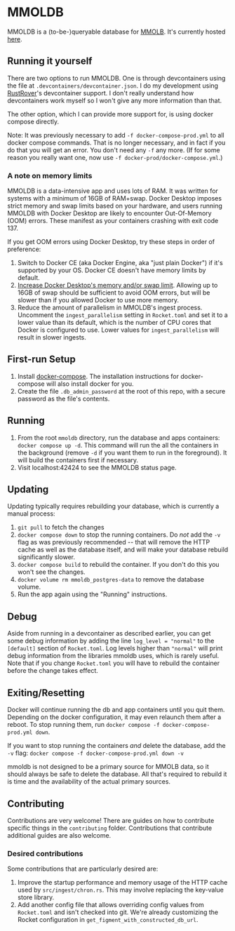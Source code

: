 MMOLDB
======

MMOLDB is a (to-be-)queryable database for [MMOLB][mmolb]. It's currently 
hosted [here][mmoldb].

Running it yourself
-------------------

There are two options to run MMOLDB. One is through devcontainers using the 
file at `.devcontainers/devcontainer.json`. I do my development using 
[RustRover][rustrover]'s devcontainer support. I don't really understand how
devcontainers work myself so I won't give any more information than that.

The other option, which I can provide more support for, is using docker 
compose directly.

Note: It was previously necessary to add `-f docker-compose-prod.yml` to all
docker compose commands. That is no longer necessary, and in fact if you do
that you will get an error. You don't need any `-f` any more. (If for some
reason you really want one, now use `-f docker-prod/docker-compose.yml`.)

### A note on memory limits

MMOLDB is a data-intensive app and uses lots of RAM. It was written for 
systems with a minimum of 16GB of RAM+swap. Docker Desktop imposes strict
memory and swap limits based on your hardware, and users running MMOLDB
with Docker Desktop are likely to encounter Out-Of-Memory (OOM) errors.
These manifest as your containers crashing with exit code 137.

If you get OOM errors using Docker Desktop, try these steps in order of 
preference:

1. Switch to Docker CE (aka Docker Engine, aka "just plain Docker") if it's
   supported by your OS. Docker CE doesn't have memory limits by default.
2. [Increase Docker Desktop's memory and/or swap limit][docker-desktop-limits].
   Allowing up to 16GB of swap should be sufficient to avoid OOM errors, but
   will be slower than if you allowed Docker to use more memory. 
3. Reduce the amount of parallelism in MMOLDB's ingest process. Uncomment the
   `ingest_parallelism` setting in `Rocket.toml` and set it to a lower value
   than its default, which is the number of CPU cores that Docker is configured
   to use. Lower values for `ingest_parallelism` will result in slower ingests.

First-run Setup
---------------

1. Install [docker-compose][docker-compose]. The installation instructions 
   for docker-compose will also install docker for you.
2. Create the file `.db_admin_password` at the root of this repo, with a secure
   password as the file's contents. 

Running
-------

1. From the root `mmoldb` directory, run the database and apps containers:
   `docker compose up -d`. This command will run the all the containers in 
   the background (remove `-d` if you want them to run in the foreground). 
   It will build the containers first if necessary.
2. Visit localhost:42424 to see the MMOLDB status page.

Updating
--------

Updating typically requires rebuilding your database, which is currently a 
manual process:

1. `git pull` to fetch the changes
2. `docker compose down` to stop the running containers. Do _not_ add the `-v` 
   flag as was previously recommended -- that will remove the HTTP cache as 
   well as the database itself, and will make your database rebuild 
   significantly slower.
3. `docker compose build` to rebuild the container. If you don't do this you 
   won't see the changes.
4. `docker volume rm mmoldb_postgres-data` to remove the database volume.
5. Run the app again using the "Running" instructions.

Debug
-----

Aside from running in a devcontainer as described earlier, you can get some 
debug information by adding the line `log_level = "normal"` to the `[default]`
section of `Rocket.toml`. Log levels higher than `"normal"` will print debug
information from the libraries mmoldb uses, which is rarely useful. Note that
if you change `Rocket.toml` you will have to rebuild the container before the
change takes effect.

Exiting/Resetting
-----------------

Docker will continue running the db and app containers until you quit them. 
Depending on the docker configuration, it may even relaunch them after a 
reboot. To stop running them, run 
`docker compose -f docker-compose-prod.yml down`.

If you want to stop running the containers *and* delete the database, add the
`-v` flag:
`docker compose -f docker-compose-prod.yml down -v`

mmoldb is not designed to be a primary source for MMOLB data, so it should 
always be safe to delete the database. All that's required to rebuild it is
time and the availability of the actual primary sources.

Contributing
------------

Contributions are very welcome! There are guides on how to contribute specific
things in the `contributing` folder. Contributions that contribute additional
guides are also welcome.

### Desired contributions

Some contributions that are particularly desired are:

1. Improve the startup performance and memory usage of the HTTP cache used by
   `src/ingest/chron.rs`. This may involve replacing the key-value store 
   library.
2. Add another config file that allows overriding config values from 
   `Rocket.toml` and isn't checked into git. We're already customizing the
   Rocket configuration in `get_figment_with_constructed_db_url`.

[mmolb]: https://mmolb.com/
[mmoldb]: https://mmoldb.beiju.me/
[rustrover]: https://www.jetbrains.com/rust/
[docker-compose]: https://docs.docker.com/compose/
[docker-desktop-limits]: https://docs.docker.com/desktop/settings-and-maintenance/settings/#resources